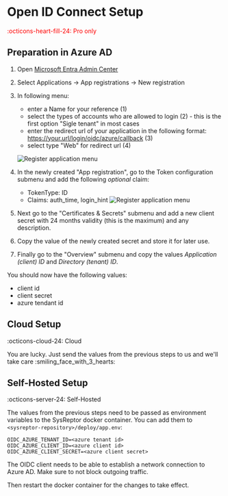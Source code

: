 # Open ID Connect Setup
<span style="color:red;">:octicons-heart-fill-24: Pro only</span>

## Preparation in Azure AD
1. Open [Microsoft Entra Admin Center](https://entra.microsoft.com)
2. Select Applications -> App registrations -> New registration
3. In following menu: 

    - enter a Name for your reference (1)
    - select the types of accounts who are allowed to login (2) - this is the first option "Sigle tenant" in most cases
    - enter the redirect url of your application in the following format: https://your.url/login/oidc/azure/callback (3)
    - select type "Web" for redirect url (4)

    ![Register application menu](/images/oidc_1_register.png)

4. In the newly created "App registration", go to the Token configuration submenu and add the following *optional* claim:
    - TokenType: ID
    - Claims: auth_time, login_hint
    ![Register application menu](/images/oidc_2_claims.png)


5. Next go to the "Certificates & Secrets" submenu and add a new client secret with 24 months validity (this is the maximum) and any description.
6. Copy the value of the newly created secret and store it for later use.
7. Finally go to the "Overview" submenu and copy the values *Application (client) ID* and *Directory (tenant) ID*.

You should now have the following values:

* client id
* client secret
* azure tendant id


## Cloud Setup
:octicons-cloud-24: Cloud

You are lucky. Just send the values from the previous steps to us and we'll take care :smiling_face_with_3_hearts:


## Self-Hosted Setup
:octicons-server-24: Self-Hosted

The values from the previous steps need to be passed as environment variables to the SysReptor docker container.
You can add them to `<sysreptor-repository>/deploy/app.env`:
```env
OIDC_AZURE_TENANT_ID=<azure tenant id>
OIDC_AZURE_CLIENT_ID=<azure client id>
OIDC_AZURE_CLIENT_SECRET=<azure client secret>
```

The OIDC client needs to be able to establish a network connection to Azure AD.
Make sure to not block outgoing traffic.

Then restart the docker container for the changes to take effect.
